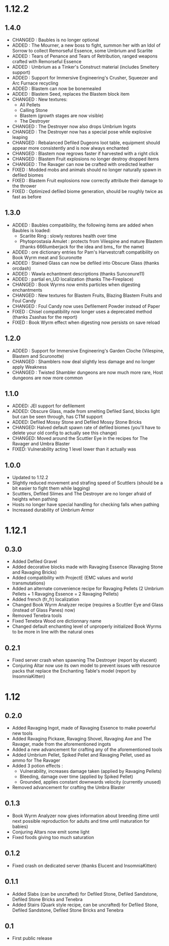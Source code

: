 # 1.12.2

## 1.4.0

* CHANGED : Baubles is no longer optional
* ADDED : The Mourner, a new boss to fight, summon her with an Idol of Sorrow to collect Remorseful Essence, some Umbrium and Scarlite
* ADDED : Tears of Penance and Tears of Retribution, ranged weapons crafted with Remorseful Essence
* ADDED : Umbrium as a Tinker's Construct material (includes Smeltery support)
* ADDED : Support for Immersive Engineering's Crusher, Squeezer and Arc Furnace recycling
* ADDED : Blastem can now be bonemealed
* ADDED : Blastem Seed, replaces the Blastem block item
* CHANGED : New textures:
  * All Pellets
  * Calling Stone
  * Blastem (growth stages are now visible)
  * The Destroyer
* CHANGED : The Destroyer now also drops Umbrium Ingots
* CHANGED : The Destroyer now has a special pose while explosive leaping
* CHANGED : Rebalanced Defiled Dugeons loot table, equipment should appear more consistently and is now always enchanted
* CHANGED : Blastem now regrows faster if harvested with a right click
* CHANGED : Blastem Fruit explosions no longer destroy dropped items
* CHANGED : The Ravager can now be crafted with oredicted leather
* FIXED : Modded mobs and animals should no longer naturally spawn in defiled biomes
* FIXED : Blastem Fruit explosions now correctly attribute their damage to the thrower
* FIXED : Optimized defiled biome generation, should be roughly twice as fast as before

## 1.3.0

* ADDED : Baubles compatibility, the following items are added when Baubles is loaded:
  * Scarlite Ring : slowly restores health over time
  * Phytoprostasia Amulet : protects from Vilespine and mature Blastem (thanks 666lumberjack for the idea and bms_ for the name)
* ADDED : ore dictionary entries for Pam's Harvestcraft compatibility on Book Wyrm meat and Scuronotte
* ADDED : Stained Glass can now be defiled into Obscure Glass (thanks orcdash)
* ADDED : Wawla echantment descriptions (thanks Sunconure11)
* ADDED : partial en_UD localization (thanks The-Fireplace)
* CHANGED : Book Wyrms now emits particles when digesting enchantments
* CHANGED : New textures for Blastem Fruits, Blazing Blastem Fruits and Foul Candy
* CHANGED : Foul Candy now uses Defilement Powder instead of Paper
* FIXED : Chisel compatibility now longer uses a deprecated method (thanks	Zsashas for the report)
* FIXED : Book Wyrm effect when digesting now persists on save reload

## 1.2.0

* ADDED : Support for Immersive Engineering's Garden Cloche (Vilespine, Blastem and Scuronotte)
* CHANGED : Shamblers now deal slightly less damage and no longer apply Weakness
* CHANGED : Twisted Shambler dungeons are now much more rare, Host dungeons are now more common

## 1.1.0

* ADDED: JEI support for defilement
* ADDED: Obscure Glass, made from smelting Defiled Sand, blocks light but can be seen through, has CTM support
* ADDED: Defiled Mossy Stone and Defiled Mossy Stone Bricks
* CHANGED: Halved default spawn rate of defiled biomes (you'll have to delete your old config to actually see this change)
* CHANGED: Moved around the Scuttler Eye in the recipes for The Ravager and Umbra Blaster
* FIXED: Vulnerability acting 1 level lower than it actually was

## 1.0.0

* Updated to 1.12.2
* Slightly reduced movement and strafing speed of Scuttlers (should be a bit easier to fight them while lagging)
* Scuttlers, Defiled Slimes and The Destroyer are no longer afraid of heights when pathing
* Hosts no longer have special handling for checking falls when pathing
* Increased durability of Umbrium Armor

# 1.12.1

## 0.3.0

* Added Defiled Gravel
* Added decorative blocks made with Ravaging Essence (Ravaging Stone and Ravaging Bricks)
* Added compatibility with ProjectE (EMC values and world transmutations)
* Added an alternate convenience recipe for Ravaging Pellets (2 Umbrium Pellets + 1 Ravaging Essence = 2 Ravaging Pellets)
* Added french (fr_fr) localization
* Changed Book Wyrm Analyzer recipe (requires a Scuttler Eye and Glass (instead of Glass Panes) now)
* Removed Tenebra tools
* Fixed Tenebra Wood ore dictionnary name
* Changed default enchanting level of unproperly initialized Book Wyrms to be more in line with the natural ones

## 0.2.1

* Fixed server crash when spawning The Destroyer (report by elucent)
* Conjuring Altar now use its own model to prevent issues with resource packs that replace the Enchanting Table's model (report by InsomniaKitten)

# 1.12

## 0.2.0

* Added Ravaging Ingot, made of Ravaging Essence to make powerful new tools
* Added Ravaging Pickaxe, Ravaging Shovel, Ravaging Axe and The Ravager, made from the aforementioned ingots
* Added a new advancement for crafting any of the aforementioned tools
* Added Umbrium Pellet, Spiked Pellet and Ravaging Pellet, used as ammo for The Ravager
* Added 3 potion effects :
  * Vulnerability, increases damage taken (applied by Ravaging Pellets)
  * Bleeding, damage over time (applied by Spiked Pellet)
  * Grounded, applies constant downwards velocity (currently unused)
* Removed advancement for crafting the Umbra Blaster

## 0.1.3

* Book Wyrm Analyzer now gives information about breeding (time until next possible reproduction for adults and time until maturation for babies)
* Conjuring Altars now emit some light
* Fixed foods giving too much saturation

## 0.1.2

* Fixed crash on dedicated server (thanks Elucent and InsomniaKitten)

## 0.1.1

* Added Slabs (can be uncrafted) for Defiled Stone, Defiled Sandstone, Defiled Stone Bricks and Tenebra
* Added Stairs (Quark style recipe, can be uncrafted) for Defiled Stone, Defiled Sandstone, Defiled Stone Bricks and Tenebra

## 0.1

* First public release
